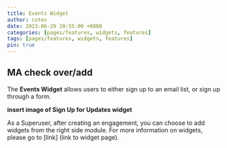 ```yaml
---
title: Events Widget
author: cotes
date: 2023-06-29 20:55:00 +0800
categories: [pages/features, widgets, features]
tags: [pages/features, widgets, features]
pin: true
---
```


## MA check over/add  

The **Events Widget** allows users to either sign up to an email list, or sign up through a form.

  **insert image of Sign Up for Updates widget**  

As a Superuser, after creating an engagement, you can choose to add widgets from the right side module. For more information on widgets, please go to [link] (link to widget page).  
